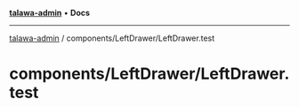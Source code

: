 [**talawa-admin**](../../../README.md) • **Docs**

***

[talawa-admin](../../../modules.md) / components/LeftDrawer/LeftDrawer.test

# components/LeftDrawer/LeftDrawer.test
